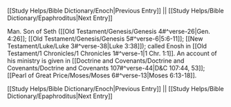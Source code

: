 [[Study Helps/Bible Dictionary/Enoch|Previous Entry]]  ||  [[Study Helps/Bible Dictionary/Epaphroditus|Next Entry]]

 Man. Son of Seth ([[Old Testament/Genesis/Genesis 4#^verse-26|Gen. 4:26]]; [[Old Testament/Genesis/Genesis 5#^verse-6|5:6-11]]; [[New Testament/Luke/Luke 3#^verse-38|Luke 3:38]]); called Enosh in [[Old Testament/1 Chronicles/1 Chronicles 1#^verse-1|1 Chr. 1:1]]. An account of his ministry is given in [[Doctrine and Covenants/Doctrine and Covenants/Doctrine and Covenants 107#^verse-44|D&C 107:44, 53]]; [[Pearl of Great Price/Moses/Moses 6#^verse-13|Moses 6:13-18]].

[[Study Helps/Bible Dictionary/Enoch|Previous Entry]]  ||  [[Study Helps/Bible Dictionary/Epaphroditus|Next Entry]]